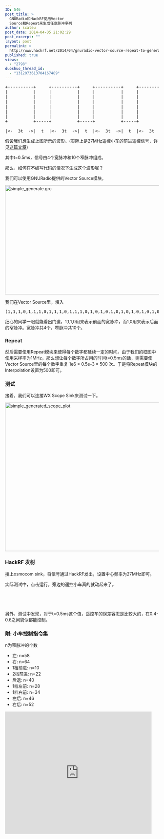 ```yaml
---
ID: 546
post_title: >
  GNURadio和HackRF使用Vector
  Source和Repeat来生成任意脉冲序列
author: scateu
post_date: 2014-04-05 21:02:29
post_excerpt: ""
layout: post
permalink: >
  http://www.hackrf.net/2014/04/gnuradio-vector-source-repeat-to-generate-arbitrary-sequence/
published: true
views:
  - "2798"
duoshuo_thread_id:
  - "1312073613704167489"
---
```

<pre class="lang:default decode:true crayon-selected">+----------+     +----------+     +----------+     +----------+     +-----+     +-----+                        
|          |     |          |     |          |     |          |     |     |     |     |                
|          |     |          |     |          |     |          |     |     |     |     |                
|          |     |          |     |          |     |          |     |     |     |     |                
|          |     |          |     |          |     |          |     |     |     |     |                
|          |     |          |     |          |     |          |     |     |     |     |                
|          |     |          |     |          |     |          |     |     |     |     |                
+          +-----+          +-----+          +-----+          +-----+     +-----+     +-...                    

|&lt;-  3t  -&gt;|  t  |&lt;-  3t  -&gt;|  t  |&lt;-  3t  -&gt;|  t  |&lt;-  3t  -&gt;|  t  |  t  |  t  |  t  |</pre>
假设我们想生成上图所示的波形。(实际上是27MHz遥控小车的前进遥控信号，详见<a title="用HackRF和GNURadio来实现对遥控小车的控制" href="http://www.hackrf.net/2014/03/%e7%94%a8hackrf%e5%92%8cgnuradio%e6%9d%a5%e5%ae%9e%e7%8e%b0%e5%af%b9%e9%81%a5%e6%8e%a7%e5%b0%8f%e8%bd%a6%e7%9a%84%e6%8e%a7%e5%88%b6/">这篇文章</a>)

其中t=0.5ms，信号由4个宽脉冲和10个窄脉冲组成。

那么，如何在不编写代码的情况下生成这个波形呢？

我们可以使用GNURadio提供的Vector Source模块。

<a href="http://www.hackrf.net/wp-content/uploads/2014/04/simple_generate.grc_.png"><img alt="simple_generate.grc" src="http://www.hackrf.net/wp-content/uploads/2014/04/simple_generate.grc_.png" width="843" height="357" /></a>

我们在Vector Source里，填入
<pre class="lang:default decode:true">(1,1,1,0,1,1,1,0,1,1,1,0,1,1,1,0,1,0,1,0,1,0,1,0,1,0,1,0,1,0,1,0,1,0,1,0)</pre>
细心的同学一眼就能看出门道，1,1,1,0用来表示前面的宽脉冲，而1,0用来表示后面的窄脉冲。宽脉冲共4个，窄脉冲共10个。
<h3>Repeat</h3>
然后需要使用Repeat模块来使得每个数字都延续一定的时间。由于我们的框图中使用采样率为1MHz，那么想让每个数字所占用的时间t=0.5ms的话，则需要使Vector Source里的每个数字重复 1e6 * 0.5e-3 = 500 次。于是将Repeat模块的Interpolation设置为500即可。
<h3>测试</h3>
接着，我们可以连接WX Scope Sink来测试一下。

<a href="http://www.hackrf.net/wp-content/uploads/2014/04/simple_generated_scope_plot.png"><img alt="simple_generated_scope_plot" src="http://www.hackrf.net/wp-content/uploads/2014/04/simple_generated_scope_plot.png" width="780" height="486" /></a>
<h3>HackRF 发射</h3>
接上osmocom sink，将信号通过HackRF发出，设置中心频率为27MHz即可。

实际测试中，点击运行，旁边的遥控小车真的就动起来了。

&nbsp;

&nbsp;

另外，测试中发现，对于t=0.5ms这个值，遥控车的误差容忍是比较大的，在0.4-0.6之间貌似都能控制。
<h3>附: 小车控制指令集</h3>
n为窄脉冲的个数
<div>
<ul>
	<li>左: n=58</li>
	<li>右: n=64</li>
	<li>1档前进: n=10</li>
	<li>2档前进: n=22</li>
	<li>后退: n=40</li>
	<li>1档左前: n=28</li>
	<li>1档右前: n=34</li>
	<li>左后: n=46</li>
	<li>右后: n=52</li>
</ul>
</div>
<iframe width="320" height="240" style="width: 480px; height: 400px;" src="http://www.tudou.com/programs/view/html5embed.action?type=0&amp;code=wB4po5M5L5w&amp;lcode=&amp;resourceId=359197675_06_05_99" allowtransparency="true" border="0" frameborder="0" scrolling="no"></iframe>